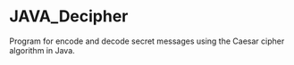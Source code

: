 # JAVA_Decipher
Program for encode and decode secret messages using the Caesar cipher algorithm in Java.
